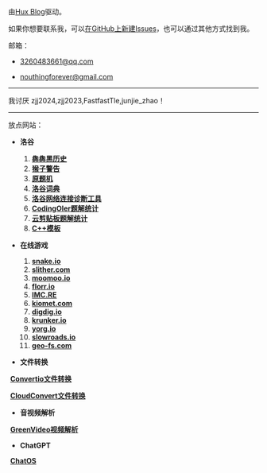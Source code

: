 由[Hux Blog](https://huangxuan.me)驱动。

如果你想要联系我，可以[在GitHub上新建Issues](https://github.com/TH911/th911.github.io/issues/new)，也可以通过其他方式找到我。

邮箱：

* 3260483661@qq.com

* nouthingforever@gmail.com

***

我讨厌 $\text{zjj2024,zjj2023,FastfastTle,junjie}$_$\text{zhao}$！

***

放点网站：

* **洛谷**
  1. [**犇犇黑历史**](https://benben.sbs/)
  2. [**猴子警告**](https://www.luogu.com.cn/paste/f8ynbb9e)
  3. [**原题机**](http://www.yuantiji.ac/zh/)
  4. [**洛谷词典**](https://www.luogu.com/article/jj9chw4i)
  5. [**洛谷网络连接诊断工具**](https://diag.luogu.org)
  6. [**CodingOIer题解统计**](https://luogu.codingoier.com/solution)
  7. [**云剪贴板题解统计**](https://www.luogu.com/paste/hyuv8g6y)
  8. [**C++模板**](https://www.luogu.com.cn/paste/mnucil6s)
* **在线游戏**
  1. [**snake.io**](https://snake.io/)
  1. [**slither.com**](http://slither.com/io)
  1. [**moomoo.io**](https://moomoo.io/)
  1. [**florr.io**](https://florr.io)
  1. [**IMC.RE**](https://imc.re/project/play/webmc)
  1. [**kiomet.com**](https://kiomet.com/)
  1. [**digdig.io**](https://digdig.io/)
  1. [**krunker.io**](https://krunker.io)
  1. [**yorg.io**](https://yorg.io)
  1. [**slowroads.io**](https://slowroads.io/)
  1. [**geo-fs.com**](https://www.geo-fs.com/)

* **文件转换**

​	[**Convertio文件转换**](https://convertio.co/zh)

​	[**CloudConvert文件转换**](https://cloudconvert.com/)

* **音视频解析**

​	[**GreenVideo视频解析**](https://greenvideo.cc/)

* **ChatGPT**

​	[**ChatOS**](https://cat.chatavx.com)
